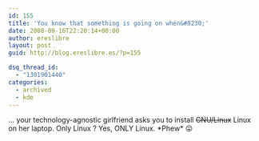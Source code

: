 ```yaml
---
id: 155
title: 'You know that something is going on when&#8230;'
date: 2008-09-16T22:20:14+00:00
author: ereslibre
layout: post
guid: http://blog.ereslibre.es/?p=155

dsq_thread_id:
  - "1301901440"
categories:
  - archived
  - kde
---
```

&#8230; your technology-agnostic girlfriend asks you to install <strike>GNU/Linux</strike> Linux on her laptop. Only Linux ? Yes, ONLY Linux. \*Phew\* 😛
